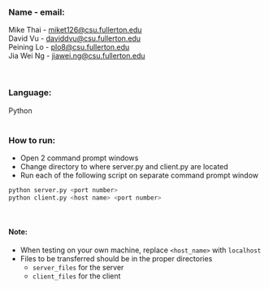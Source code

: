 ### Name - email: <br />

Mike Thai - miket126@csu.fullerton.edu <br />
David Vu - daviddvu@csu.fullerton.edu <br />
Peining Lo - plo8@csu.fullerton.edu <br />
Jia Wei Ng - jiawei.ng@csu.fullerton.edu <br />

<br />

### Language: <br />

Python <br /><br />

### How to run:

- Open 2 command prompt windows
- Change directory to where server.py and client.py are located
- Run each of the following script on separate command prompt window
```bash
python server.py <port number>
python client.py <host name> <port number>
```

<br />

#### Note: <br />

- When testing on your own machine, replace `<host_name>` with `localhost` <br />
- Files to be transferred should be in the proper directories
  - `server_files` for the server
  - `client_files` for the client
